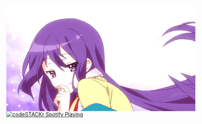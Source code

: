 <p>
<img align="left" src="original.gif">
</p>

[<img src="https://now-playing-codeSTACKr.vercel.app/api/spotify-playing" alt="codeSTACKr Spotify Playing" width="350" />](https://open.spotify.com/user/qcbpvowwgsekyr49h3oeebmv6)
